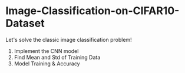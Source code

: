 # Image-Classification-on-CIFAR10-Dataset

Let's solve the classic image classification problem!
1. Implement the CNN model
2. Find Mean and Std of Training Data
3. Model Training & Accuracy

